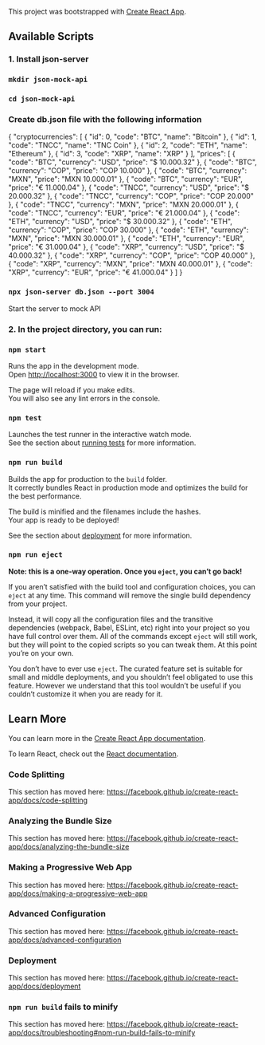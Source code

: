 This project was bootstrapped with [Create React App](https://github.com/facebook/create-react-app).

## Available Scripts

### 1. Install json-server

### `mkdir json-mock-api`

### `cd json-mock-api`

### Create db.json file with the following information
{
    "cryptocurrencies": [
        { "id": 0, "code": "BTC", "name": "Bitcoin" },
        { "id": 1, "code": "TNCC", "name": "TNC Coin" },
        { "id": 2, "code": "ETH", "name": "Ethereum" },
        { "id": 3, "code": "XRP", "name": "XRP" }
    ],
    "prices": [
        { "code": "BTC", "currency": "USD", "price": "$ 10.000.32" },
        { "code": "BTC", "currency": "COP", "price": "COP 10.000" },
        { "code": "BTC", "currency": "MXN", "price": "MXN 10.000.01" },
        { "code": "BTC", "currency": "EUR", "price": "€ 11.000.04" },
        { "code": "TNCC", "currency": "USD", "price": "$ 20.000.32" },
        { "code": "TNCC", "currency": "COP", "price": "COP 20.000" },
        { "code": "TNCC", "currency": "MXN", "price": "MXN 20.000.01" },
        { "code": "TNCC", "currency": "EUR", "price": "€ 21.000.04" },
        { "code": "ETH", "currency": "USD", "price": "$ 30.000.32" },
        { "code": "ETH", "currency": "COP", "price": "COP 30.000" },
        { "code": "ETH", "currency": "MXN", "price": "MXN 30.000.01" },
        { "code": "ETH", "currency": "EUR", "price": "€ 31.000.04" },
        { "code": "XRP", "currency": "USD", "price": "$ 40.000.32" },
        { "code": "XRP", "currency": "COP", "price": "COP 40.000" },
        { "code": "XRP", "currency": "MXN", "price": "MXN 40.000.01" },
        { "code": "XRP", "currency": "EUR", "price": "€ 41.000.04" }
    ]
}

### `npx json-server db.json --port 3004`

Start the server to mock API

### 2. In the project directory, you can run:

### `npm start`

Runs the app in the development mode.<br />
Open [http://localhost:3000](http://localhost:3000) to view it in the browser.

The page will reload if you make edits.<br />
You will also see any lint errors in the console.

### `npm test`

Launches the test runner in the interactive watch mode.<br />
See the section about [running tests](https://facebook.github.io/create-react-app/docs/running-tests) for more information.

### `npm run build`

Builds the app for production to the `build` folder.<br />
It correctly bundles React in production mode and optimizes the build for the best performance.

The build is minified and the filenames include the hashes.<br />
Your app is ready to be deployed!

See the section about [deployment](https://facebook.github.io/create-react-app/docs/deployment) for more information.

### `npm run eject`

**Note: this is a one-way operation. Once you `eject`, you can’t go back!**

If you aren’t satisfied with the build tool and configuration choices, you can `eject` at any time. This command will remove the single build dependency from your project.

Instead, it will copy all the configuration files and the transitive dependencies (webpack, Babel, ESLint, etc) right into your project so you have full control over them. All of the commands except `eject` will still work, but they will point to the copied scripts so you can tweak them. At this point you’re on your own.

You don’t have to ever use `eject`. The curated feature set is suitable for small and middle deployments, and you shouldn’t feel obligated to use this feature. However we understand that this tool wouldn’t be useful if you couldn’t customize it when you are ready for it.

## Learn More

You can learn more in the [Create React App documentation](https://facebook.github.io/create-react-app/docs/getting-started).

To learn React, check out the [React documentation](https://reactjs.org/).

### Code Splitting

This section has moved here: https://facebook.github.io/create-react-app/docs/code-splitting

### Analyzing the Bundle Size

This section has moved here: https://facebook.github.io/create-react-app/docs/analyzing-the-bundle-size

### Making a Progressive Web App

This section has moved here: https://facebook.github.io/create-react-app/docs/making-a-progressive-web-app

### Advanced Configuration

This section has moved here: https://facebook.github.io/create-react-app/docs/advanced-configuration

### Deployment

This section has moved here: https://facebook.github.io/create-react-app/docs/deployment

### `npm run build` fails to minify

This section has moved here: https://facebook.github.io/create-react-app/docs/troubleshooting#npm-run-build-fails-to-minify
